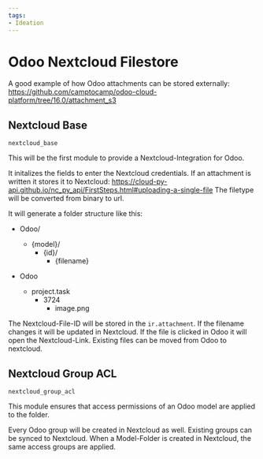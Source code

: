 ```yaml
---
tags:
- Ideation
---
```

# Odoo Nextcloud Filestore

A good example of how Odoo attachments can be stored externally: https://github.com/camptocamp/odoo-cloud-platform/tree/16.0/attachment_s3

## Nextcloud Base

`nextcloud_base`

This will be the first module to provide a Nextcloud-Integration for Odoo.

It initalizes the fields to enter the Nextcloud credentials.
If an attachment is written it stores it to Nextcloud: https://cloud-py-api.github.io/nc_py_api/FirstSteps.html#uploading-a-single-file
The filetype will be converted from binary to url.

It will generate a folder structure like this:

* Odoo/
	* {model}/
		* {id}/
			* {filename}

* Odoo
	* project.task
		* 3724
			* image.png

The Nextcloud-File-ID will be stored in the `ir.attachment`.
If the filename changes it will be updated in Nextcloud.
If the file is clicked in Odoo it will open the Nextcloud-Link.
Existing files can be moved from Odoo to nextcloud.

## Nextcloud Group ACL

`nextcloud_group_acl`

This module ensures that access permissions of an Odoo model are applied to the folder.

Every Odoo group will be created in Nextcloud as well.
Existing groups can be synced to Nextcloud.
When a Model-Folder is created in Nextcloud, the same access groups are applied.